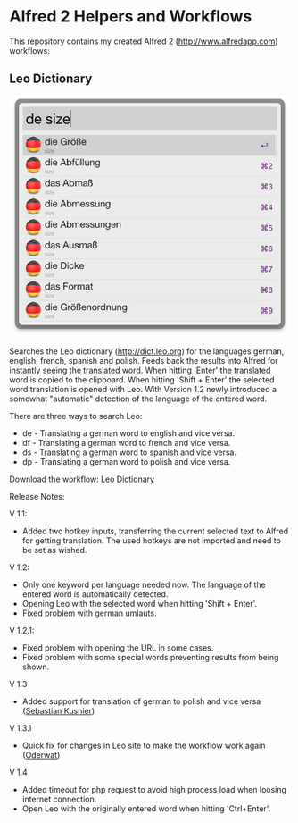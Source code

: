 Alfred 2 Helpers and Workflows
=========

This repository contains my created Alfred 2 (http://www.alfredapp.com) workflows:

Leo Dictionary
---------
![Searching with leo](Leo%20Dictionary/screenshot_de.png)

Searches the Leo dictionary (http://dict.leo.org) for the languages german, english, french, spanish and polish. Feeds back the results into Alfred for instantly seeing the translated word. When hitting 'Enter' the translated word is copied to the clipboard. When hitting 'Shift + Enter' the selected word translation is opened with Leo.
With Version 1.2 newly introduced a somewhat "automatic" detection of the language of the entered word. 

There are three ways to search Leo:
* de - Translating a german word to english and vice versa.
* df - Translating a german word to french and vice versa.
* ds - Translating a german word to spanish and vice versa.
* dp - Translating a german word to polish and vice versa.

Download the workflow: [Leo Dictionary](https://github.com/psistorm/alfredapp/blob/master/Leo%20Dictionary/Leo%20Dictionary.alfredworkflow?raw=true)

Release Notes:

V 1.1:
- Added two hotkey inputs, transferring the current selected text to Alfred for getting translation. The used hotkeys are not imported and need to be set as wished.

V 1.2:
- Only one keyword per language needed now. The language of the entered word is automatically detected.
- Opening Leo with the selected word when hitting 'Shift + Enter'.
- Fixed problem with german umlauts.

V 1.2.1:
- Fixed problem with opening the URL in some cases.
- Fixed problem with some special words preventing results from being shown.

V 1.3
- Added support for translation of german to polish and vice versa ([Sebastian Kusnier][kusnier])

V 1.3.1
- Quick fix for changes in Leo site to make the workflow work again ([Oderwat][oderwat])

V 1.4
- Added timeout for php request to avoid high process load when loosing internet connection.
- Open Leo with the originally entered word when hitting 'Ctrl+Enter'.

[kusnier]: https://github.com/kusnier
[oderwat]: https://github.com/oderwat
